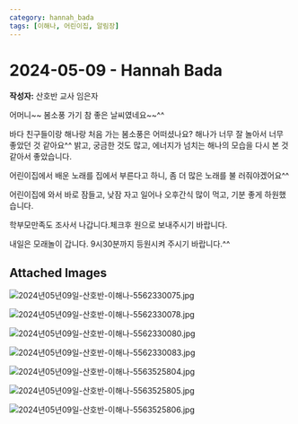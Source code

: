 ```yaml
---
category: hannah_bada
tags: [이해나, 어린이집, 알림장]
---
```


# 2024-05-09 - Hannah Bada

**작성자:** 산호반 교사 임은자  

어머니~~ 봄소풍 가기 참 좋은 날씨였네요~~^^

바다 친구들이랑 해나랑 처음 가는 봄소풍은 어떠셨나요?
해나가 너무 잘 놀아서 너무 좋았던 것 같아요^^ 
밝고, 궁금한 것도 많고, 에너지가 넘치는 해나의 모습을 다시 본 것 같아서 좋았습니다.

어린이집에서 배운 노래를 집에서 부른다고 하니, 좀 더 많은 노래를 불 러줘야겠어요^^

어린이집에 와서 바로 잠들고, 낮잠 자고 일어나 오후간식 많이 먹고, 기분 좋게 하원했습니다.

학부모만족도 조사서 나갑니다.체크후 원으로 보내주시기 바랍니다.

내일은 모래놀이 갑니다. 9시30분까지 등원시켜 주시기 바랍니다.^^

## Attached Images
![2024년05년09일-산호반-이해나-5562330075.jpg](https://feghi.github.io/assets/img/bada_photo/2024년05년09일-산호반-이해나-5562330075.jpg)

![2024년05년09일-산호반-이해나-5562330078.jpg](https://feghi.github.io/assets/img/bada_photo/2024년05년09일-산호반-이해나-5562330078.jpg)

![2024년05년09일-산호반-이해나-5562330080.jpg](https://feghi.github.io/assets/img/bada_photo/2024년05년09일-산호반-이해나-5562330080.jpg)

![2024년05년09일-산호반-이해나-5562330083.jpg](https://feghi.github.io/assets/img/bada_photo/2024년05년09일-산호반-이해나-5562330083.jpg)

![2024년05년09일-산호반-이해나-5563525804.jpg](https://feghi.github.io/assets/img/bada_photo/2024년05년09일-산호반-이해나-5563525804.jpg)

![2024년05년09일-산호반-이해나-5563525805.jpg](https://feghi.github.io/assets/img/bada_photo/2024년05년09일-산호반-이해나-5563525805.jpg)

![2024년05년09일-산호반-이해나-5563525806.jpg](https://feghi.github.io/assets/img/bada_photo/2024년05년09일-산호반-이해나-5563525806.jpg)

